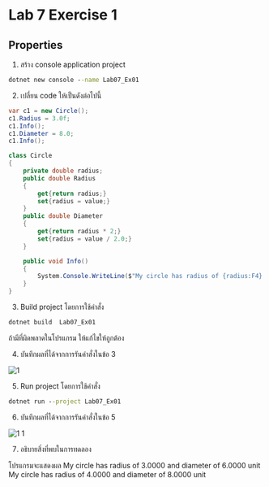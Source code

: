 # Lab 7 Exercise 1

## Properties

1. สร้าง console application project

```cmd
dotnet new console --name Lab07_Ex01
```

2. เปลี่ยน code ให้เป็นดังต่อไปนี้

```cs
var c1 = new Circle();
c1.Radius = 3.0f;
c1.Info();
c1.Diameter = 8.0;
c1.Info();

class Circle
{
    private double radius;
    public double Radius 
    { 
        get{return radius;} 
        set{radius = value;} 
    }
    public double Diameter
    {
        get{return radius * 2;} 
        set{radius = value / 2.0;}
    }

    public void Info()
    {
        System.Console.WriteLine($"My circle has radius of {radius:F4} and diameter of {Diameter:F4} unit");
    }
}
```

3. Build project โดยการใช้คำสั่ง

```cmd
dotnet build  Lab07_Ex01
```

ถ้ามีที่ผิดพลาดในโปรแกรม ให้แก้ไขให้ถูกต้อง

4. บันทึกผลที่ได้จากการรันคำสั่งในข้อ 3

![1](https://github.com/Siriratda/03376836-OOP-2566-Lab-07/assets/144195995/0d2dbd14-fbef-496a-8d16-8e5bddb4b9cb)

5. Run project โดยการใช้คำสั่ง

```cmd
dotnet run --project Lab07_Ex01
```

6. บันทึกผลที่ได้จากการรันคำสั่งในข้อ 5

![1 1](https://github.com/Siriratda/03376836-OOP-2566-Lab-07/assets/144195995/94abd4aa-934a-4027-880f-0b1e1ff01cf7)

7. อธิบายสิ่งที่พบในการทดลอง

โปรแกรมจะแสดงผล
My circle has radius of 3.0000 and diameter of 6.0000 unit
My circle has radius of 4.0000 and diameter of 8.0000 unit
